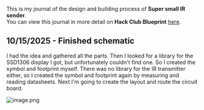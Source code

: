 <!--
  ===================    !!READ THIS NOTICE!!   ====================
  DO NOT edit this file manually. Your changes WILL BE OVERWRITTEN!
  This journal is auto generated and updated by Hack Club Blueprint.
  To edit this file, please edit your journal entries on Blueprint.
  ==================================================================
-->

This is my journal of the design and building process of **Super small IR sender**.  
You can view this journal in more detail on **Hack Club Blueprint** [here](https://blueprint.hackclub.com/projects/484).


## 10/15/2025 - Finished schematic  

I had the idea and gathered all the parts. Then I looked for a library for the SSD1306 display I got, but unfortunately couldn't find one. So I created the symbol and footprint myself. There was no library for the IR transmitter either, so I created the symbol and footprint again by measuring and reading datasheets. Next I'm going to create the layout and route the circuit board.

![image.png](https://blueprint.hackclub.com/user-attachments/blobs/proxy/eyJfcmFpbHMiOnsiZGF0YSI6MjQwMywicHVyIjoiYmxvYl9pZCJ9fQ==--c864fa11973f8efe8c1f9512e4d8f394f35b6f50/image.png)
  

